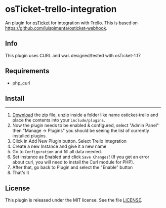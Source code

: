 
osTicket-trello-integration
==============
An plugin for [osTicket](https://osticket.com) for integration with Trello. This is based on https://github.com/luispimenta/osticket-webhook.

Info
------
This plugin uses CURL and was designed/tested with osTicket-1.17

## Requirements
- php_curl

## Install
--------
1. [Download](https://github.com/luispimenta/osticket-webhook/releases/latest) the zip file, unzip inside a folder like name osticket-trello and place the contents into your `include/plugins`.
2. Now the plugin needs to be enabled & configured, select "Admin Panel" then "Manage -> Plugins" you should be seeing the list of currently installed plugins.
3. Click in Add New Plugin button. Select Trello Integration
4. Create a new Instance and give it a new name
4. Go to `Configuration` and fill all data needed. 
5. Set instance as Enabled and click `Save Changes`! (If you get an error about curl, you will need to install the Curl module for PHP).
6. After that, go back to Plugin and select the "Enable" button
7. That's it

## License

This plugin is released under the MIT license. See the file [LICENSE](LICENSE).
